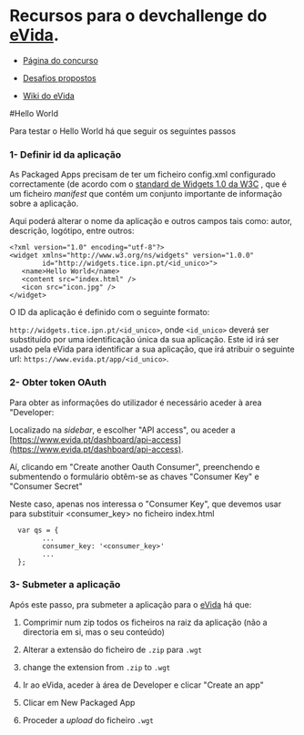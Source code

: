 Recursos para o devchallenge do [eVida](https://www.evida.pt).
============

* [Página do concurso](https://devchallengeinfo.evida.pt)

* [Desafios propostos](https://github.com/evida/devchallenge/wiki/Desafios-propostos)

* [Wiki do eVida](https://github.com/evida/evida/wiki)

#Hello World

Para testar o Hello World há que seguir os seguintes passos

### 1- Definir id da aplicação


As Packaged Apps precisam de ter um ficheiro config.xml configurado correctamente (de acordo com o [standard de Widgets 1.0 da W3C](http://www.w3.org/TR/widgets/) , que é um ficheiro *manifest* que contém um conjunto importante de informação sobre a aplicação.

Aqui poderá alterar o nome da aplicação e outros campos tais como: autor, descrição, logótipo, entre outros:

```
<?xml version="1.0" encoding="utf-8"?>
<widget xmlns="http://www.w3.org/ns/widgets" version="1.0.0"
        id="http://widgets.tice.ipn.pt/<id_unico>">
   <name>Hello World</name>
   <content src="index.html" />
   <icon src="icon.jpg" />
</widget>
```

O ID da aplicação é definido com o seguinte formato:

`http://widgets.tice.ipn.pt/<id_unico>`,
onde `<id_unico>` deverá ser substituído por uma identificação única da sua aplicação. Este id irá ser usado pela eVida para identificar a sua aplicação, que irá atribuir o seguinte url: `https://www.evida.pt/app/<id_unico>`.

### 2- Obter token OAuth

Para obter as informações do utilizador é necessário aceder à area "Developer:

Localizado na *sidebar*, e escolher "API access", ou aceder a [https://www.evida.pt/dashboard/api-access](https://www.evida.pt/dashboard/api-access). 

Aí, clicando em "Create another Oauth Consumer", preenchendo e submentendo o formulário obtêm-se as chaves "Consumer Key" e "Consumer Secret"

Neste caso, apenas nos interessa o "Consumer Key", que devemos usar para substituir <consumer_key> no ficheiro index.html 

```
  var qs = {
        ...
      	consumer_key: '<consumer_key>'
        ...
  };
```

### 3- Submeter a aplicação

Após este passo, pra submeter a aplicação para o [eVida](https://www.evida.pt) há que:

1. Comprimir num zip todos os ficheiros na raiz da aplicação (não a directoria em si, mas o seu conteúdo)  

2. Alterar a extensão do ficheiro de `.zip` para `.wgt`

2. change the extension from `.zip` to `.wgt`

3. Ir ao eVida, aceder à área de Developer e clicar "Create an app"

4. Clicar em New Packaged App

5. Proceder a *upload* do ficheiro  `.wgt `
